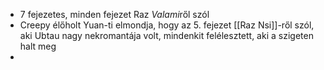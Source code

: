 - 7 fejezetes, minden fejezet Raz *Valami*ről szól
- Creepy élőholt Yuan-ti elmondja, hogy az 5. fejezet [[Raz Nsi]]-ről szól, aki Ubtau nagy nekromantája volt, mindenkit felélesztett, aki a szigeten halt meg
- 